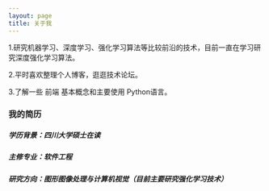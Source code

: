 ```yaml
---
layout: page
title: 关于我 
---
```


1.研究机器学习、深度学习、强化学习算法等比较前沿的技术，目前一直在学习研究深度强化学习算法。
<p>
2.平时喜欢整理个人博客，逛逛技术论坛。
<p>
3.了解一些 前端 基本概念和主要使用 Python语言。

<p>

<h3> 我的简历 </h3>  

<p>

<h5>学历背景：四川大学硕士在读</h5>  
<p>
  
<h5>主修专业：软件工程</h5>  
<p>
  
<h5>研究方向：图形图像处理与计算机视觉（目前主要研究强化学习技术）</h5>  
<p>
  

<p> 

<p>

<p> 

<p> 





